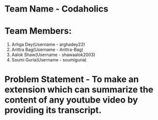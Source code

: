 # Team Name - Codaholics
# Team Members:
1. Arhga Dey(Username - arghadey22)
2. Arittra Bag(Username - Arittra-Bag)
3. Aalok Shaw(Username - shawaalok2003)
4. Soumi Guria(Username - soumiguria)

# Problem Statement - To make an extension which can summarize the content of any youtube video by providing its transcript.
